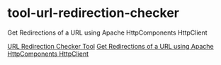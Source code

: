 tool-url-redirection-checker
============================

Get Redirections of a URL using Apache HttpComponents HttpClient

<a href="http://www.srccodes.com/tools/domain/url-redirection-checker">URL Redirection Checker Tool</a>
<a href="http://www.srccodes.com/p/article/41/get-redirections-url-apache-httpcomponents-httpclient">Get Redirections of a URL using Apache HttpComponents HttpClient</a>
